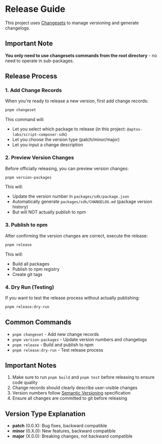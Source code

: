 # Release Guide

This project uses [Changesets](https://github.com/changesets/changesets) to manage versioning and generate changelogs.

## Important Note

**You only need to use changesets commands from the root directory** - no need to operate in sub-packages.

## Release Process

### 1. Add Change Records

When you're ready to release a new version, first add change records:

```bash
pnpm changeset
```

This command will:
- Let you select which package to release (in this project: `@aptos-labs/script-composer-sdk`)
- Let you choose the version type (patch/minor/major)
- Let you input a change description

### 2. Preview Version Changes

Before officially releasing, you can preview version changes:

```bash
pnpm version-packages
```

This will:
- Update the version number in `packages/sdk/package.json`
- Automatically generate `packages/sdk/CHANGELOG.md` (package version history)
- But will NOT actually publish to npm

### 3. Publish to npm

After confirming the version changes are correct, execute the release:

```bash
pnpm release
```

This will:
- Build all packages
- Publish to npm registry
- Create git tags

### 4. Dry Run (Testing)

If you want to test the release process without actually publishing:

```bash
pnpm release:dry-run
```

## Common Commands

- `pnpm changeset` - Add new change records
- `pnpm version-packages` - Update version numbers and changelogs
- `pnpm release` - Build and publish to npm
- `pnpm release:dry-run` - Test release process

## Important Notes

1. Make sure to run `pnpm build` and `pnpm test` before releasing to ensure code quality
2. Change records should clearly describe user-visible changes
3. Version numbers follow [Semantic Versioning](https://semver.org/) specification
4. Ensure all changes are committed to git before releasing

## Version Type Explanation

- **patch** (0.0.X): Bug fixes, backward compatible
- **minor** (0.X.0): New features, backward compatible
- **major** (X.0.0): Breaking changes, not backward compatible
